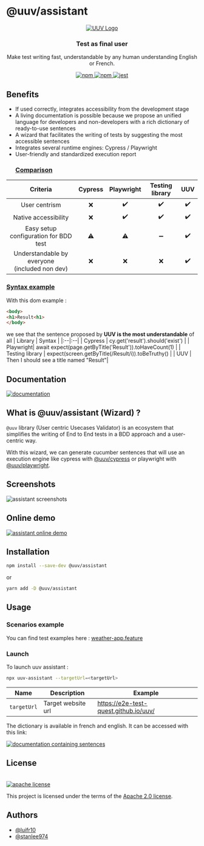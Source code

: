 



# @uuv/assistant
<p align="center">  
<a href="https://e2e-test-quest.github.io/uuv/">  
<picture>  
<img alt="UUV Logo" src="https://e2e-test-quest.github.io/uuv/img/uuv.png">  
</picture>  
</a>  
</p>   

<h3 align="center">  
Test as final user  
</h3>  

<p align="center">  
Make test writing fast, understandable by any human understanding English or French.  
</p>  

<p align="center">  
<a href="https://www.npmjs.com/package/@uuv/assistant">  
<img src="https://img.shields.io/badge/available%20on%20npm-grey?logo=npm" alt="npm"/>  
</a>  
<a href="https://www.npmjs.com/package/@uuv/assistant">  
<img src="https://img.shields.io/badge/using-react-00DCFF?logo=react" alt="npm"/>  
</a>  
<a href="https://jestjs.io/fr/">  
<img src="https://img.shields.io/badge/tested%20with-jest-yellow?logo=jest" alt="jest"/>  
</a><br />  
</p>  

## Benefits
- If used correctly, integrates accessibility from the development stage
- A living documentation is possible because we propose an unified language for developers and non-developers with a rich dictionary of ready-to-use sentences
- A wizard that facilitates the writing of tests by suggesting the most accessible sentences
- Integrates several runtime engines: Cypress / Playwright
- User-friendly and standardized execution report
  ### <u>Comparison</u>
| Criteria | Cypress | Playwright | Testing library | UUV |  
|:-: |:-: |:-: |:-: |:-: |  
| User centrism | :x: | :heavy_check_mark: | :heavy_check_mark: | :heavy_check_mark: |  
| Native accessibility | :x: | :heavy_check_mark: | :heavy_check_mark: | :heavy_check_mark: |  
| Easy setup configuration for BDD test | :warning: | :warning: | :heavy_minus_sign: | :heavy_check_mark: |  
| Understandable by everyone <br> (included non dev) | :x: | :x: | :x: | :heavy_check_mark: |  

### <u>Syntax example</u>
With this dom example :
  ```html
  <body>
  <h1>Result<h1>
  </body>
```
we see that the sentence proposed by **UUV is the most understandable** of all
| Library | Syntax |
|:--|:--|
| Cypress  | cy.get('result').should('exist') |
| Playwright| await expect(page.getByTitle('Result')).toHaveCount(1) |
| Testing library  | expect(screen.getByTitle(/Result/i)).toBeTruthy() |
| UUV | Then I should see a title named "Result"|


## Documentation
<a href="https://e2e-test-quest.github.io/uuv/"><img src="https://img.shields.io/badge/documentation-black?&style=for-the-badge&logo=github&logoColor=white" alt="documentation"/></a>

## What is @uuv/assistant (Wizard) ?

<p align="center">  

`@uuv` library (User centric Usecases Validator) is an ecosystem that simplifies the writing of End to End tests in a BDD approach and a user-centric way.

With this wizard, we can generate cucumber sentences that will use an execution engine like cypress with [@uuv/cypress](https://www.npmjs.com/package/@uuv/cypress) or playwright with [@uuv/playwright](https://www.npmjs.com/package/@uuv/playwright).
</p>  

## Screenshots
<img src="https://e2e-test-quest.github.io/uuv/img/assistant/screenshots.gif" alt="assistant screenshots"/>  

## Online demo

<a href="https://uuv-assistant.vercel.app/">
    <img src="https://e2e-test-quest.github.io/uuv/img/assistant/online-demo.png" alt="assistant online demo"/>  
</a>

## Installation
```bash
npm install --save-dev @uuv/assistant
```
or
```bash
yarn add -D @uuv/assistant
```

## Usage

### Scenarios example
You can find test examples here : [weather-app.feature](https://github.com/e2e-test-quest/uuv/blob/main/example/weather-app.feature)

### Launch
To launch uuv assistant :
```bash
npx uuv-assistant --targetUrl=<targetUrl>
```
| Name        | Description                                                                                                   | Example                               |
|-------------|---------------------------------------------------------------------------------------------------------------|---------------------------------------|
| `targetUrl` | Target website url                                                                                            | https://e2e-test-quest.github.io/uuv/ |

The dictionary is available in french and english. It can be accessed with this link:

<a href="https://e2e-test-quest.github.io/uuv/docs/wordings/generated-wording-description/en-generated-wording-description"><img src="https://img.shields.io/badge/sentences%20dictionary-red?&style=for-the-badge&logo=github&logoColor=white" alt="documentation containing sentences"/></a>

## License

[<a href="https://github.com/e2e-test-quest/uuv/blob/main/LICENSE">  
<img src="https://img.shields.io/badge/license-Apache%202.0-blue" alt="apache license"/>  
</a>](https://www.apache.org/licenses/LICENSE-2.0)

This project is licensed under the terms of the [Apache 2.0 license](https://github.com/e2e-test-quest/uuv/blob/main/LICENSE).

## Authors

- [@luifr10](https://github.com/luifr10)
- [@stanlee974](https://github.com/stanlee974)
